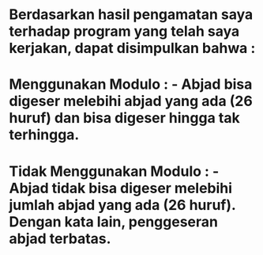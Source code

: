 
# Berdasarkan hasil pengamatan saya terhadap program yang telah saya kerjakan, dapat disimpulkan bahwa :

# Menggunakan Modulo : - Abjad bisa digeser melebihi abjad yang ada (26 huruf) dan bisa digeser hingga tak terhingga.
                      
# Tidak Menggunakan Modulo : - Abjad tidak bisa digeser melebihi jumlah abjad yang ada (26 huruf). Dengan kata lain, penggeseran abjad terbatas.
                             
                      
